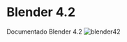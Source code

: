 # Blender 4.2

Documentado Blender 4.2
![blender42](https://github.com/user-attachments/assets/76424556-ffeb-49a7-b333-f04cad609772)
